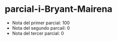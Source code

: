 # parcial-i-Bryant-Mairena

- Nota del primer parcial: 100
- Nota del segundo parcail: 0
- Nota del tercer parcial: 0